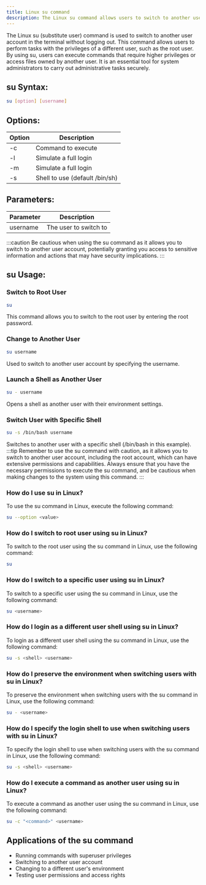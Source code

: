 ```yaml
---
title: Linux su command
description: The Linux su command allows users to switch to another user account without logging out. Learn how to use the su command efficiently.
---
```


The Linux su (substitute user) command is used to switch to another user account in the terminal without logging out. This command allows users to perform tasks with the privileges of a different user, such as the root user. By using su, users can execute commands that require higher privileges or access files owned by another user. It is an essential tool for system administrators to carry out administrative tasks securely.

## su Syntax:
```bash
su [option] [username]
```
## Options:
| Option | Description             |
|--------|-------------------------|
| -c     | Command to execute      |
| -l     | Simulate a full login   |
| -m     | Simulate a full login   |
| -s     | Shell to use (default /bin/sh)|

## Parameters:
| Parameter | Description    |
|-----------|----------------|
| username  | The user to switch to |

:::caution
Be cautious when using the su command as it allows you to switch to another user account, potentially granting you access to sensitive information and actions that may have security implications.
:::
## su Usage:
### Switch to Root User
```bash
su
```
This command allows you to switch to the root user by entering the root password.

### Change to Another User
```bash
su username
```
Used to switch to another user account by specifying the username.

### Launch a Shell as Another User
```bash
su - username
```
Opens a shell as another user with their environment settings.

### Switch User with Specific Shell
```bash
su -s /bin/bash username
```
Switches to another user with a specific shell (/bin/bash in this example).
:::tip
Remember to use the su command with caution, as it allows you to switch to another user account, including the root account, which can have extensive permissions and capabilities. Always ensure that you have the necessary permissions to execute the su command, and be cautious when making changes to the system using this command.
:::

### How do I use su in Linux?
To use the su command in Linux, execute the following command:
```bash
su --option <value>
```

### How do I switch to root user using su in Linux?
To switch to the root user using the su command in Linux, use the following command:
```bash
su
```

### How do I switch to a specific user using su in Linux?
To switch to a specific user using the su command in Linux, use the following command:
```bash
su <username>
```

### How do I login as a different user shell using su in Linux?
To login as a different user shell using the su command in Linux, use the following command:
```bash
su -s <shell> <username>
```

### How do I preserve the environment when switching users with su in Linux?
To preserve the environment when switching users with the su command in Linux, use the following command:
```bash
su - <username>
```

### How do I specify the login shell to use when switching users with su in Linux?
To specify the login shell to use when switching users with the su command in Linux, use the following command:
```bash
su -s <shell> <username>
```

### How do I execute a command as another user using su in Linux?
To execute a command as another user using the su command in Linux, use the following command:
```bash
su -c "<command>" <username>
```

## Applications of the su command

- Running commands with superuser privileges
- Switching to another user account
- Changing to a different user's environment
- Testing user permissions and access rights
